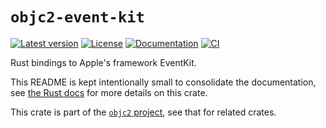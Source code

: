 # `objc2-event-kit`

[![Latest version](https://badgen.net/crates/v/objc2-event-kit)](https://crates.io/crates/objc2-event-kit)
[![License](https://badgen.net/badge/license/MIT/blue)](../LICENSE.txt)
[![Documentation](https://docs.rs/objc2-event-kit/badge.svg)](https://docs.rs/objc2-event-kit/)
[![CI](https://github.com/madsmtm/objc2/actions/workflows/ci.yml/badge.svg)](https://github.com/madsmtm/objc2/actions/workflows/ci.yml)

Rust bindings to Apple's framework EventKit.

This README is kept intentionally small to consolidate the documentation, see
[the Rust docs](https://docs.rs/objc2-event-kit/) for more details on this crate.

This crate is part of the [`objc2` project](https://github.com/madsmtm/objc2),
see that for related crates.
